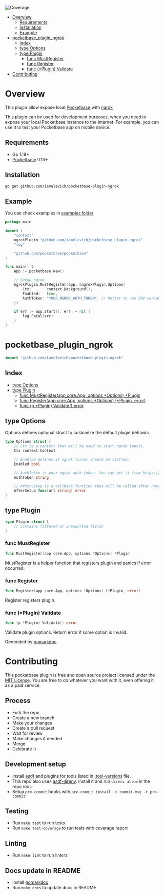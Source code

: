 
![Coverage](https://img.shields.io/badge/Coverage-21.1%25-red)
<!-- TOC -->
* [Overview](#overview)
  * [Requirements](#requirements)
  * [Installation](#installation)
  * [Example](#example)
* [pocketbase\_plugin\_ngrok](#pocketbasepluginngrok)
  * [Index](#index)
  * [type Options](#type-options)
  * [type Plugin](#type-plugin)
    * [func MustRegister](#func-mustregister)
    * [func Register](#func-register)
    * [func \(\*Plugin\) Validate](#func-plugin-validate)
* [Contributing](#contributing)
<!-- TOC -->

# Overview

This plugin allow expose local [Pocketbase](https://github.com/pocketbase/pocketbase) with [ngrok](https://ngrok.com/)

This plugin can be used for development purposes, when you need to expose your local Pocketbase instance to the internet. For example, you can use it to test your Pocketbase app on mobile device.

## Requirements

- Go 1.18+
- [Pocketbase](https://github.com/pocketbase/pocketbase) 0.13+

## Installation

```bash
go get github.com/iamelevich/pocketbase-plugin-ngrok
```

## Example

You can check examples in [examples folder](/examples)

```go
package main

import (
	"context"
	ngrokPlugin "github.com/iamelevich/pocketbase-plugin-ngrok"
	"log"

	"github.com/pocketbase/pocketbase"
)

func main() {
	app := pocketbase.New()

	// Setup ngrok
	ngrokPlugin.MustRegister(app, &ngrokPlugin.Options{
		Ctx:       context.Background(),
		Enabled:   true,
		AuthToken: "YOUR_NGROK_AUTH_TOKEN", // Better to use ENV variable for that
	})

	if err := app.Start(); err != nil {
		log.Fatal(err)
	}
}
```

<!-- gomarkdoc:embed:start -->

<!-- Code generated by gomarkdoc. DO NOT EDIT -->

# pocketbase\_plugin\_ngrok

```go
import "github.com/iamelevich/pocketbase-plugin-ngrok"
```

## Index

- [type Options](<#type-options>)
- [type Plugin](<#type-plugin>)
  - [func MustRegister(app core.App, options *Options) *Plugin](<#func-mustregister>)
  - [func Register(app core.App, options *Options) (*Plugin, error)](<#func-register>)
  - [func (p *Plugin) Validate() error](<#func-plugin-validate>)


## type Options

Options defines optional struct to customize the default plugin behavior.

```go
type Options struct {
    // Ctx is a context that will be used to start ngrok tunnel.
    Ctx context.Context

    // Enabled defines if ngrok tunnel should be started.
    Enabled bool

    // AuthToken is your ngrok auth token. You can get it from https://dashboard.ngrok.com/auth
    AuthToken string

    // AfterSetup is a callback function that will be called after ngrok tunnel is started.
    AfterSetup func(url string) error
}
```

## type Plugin

```go
type Plugin struct {
    // contains filtered or unexported fields
}
```

### func MustRegister

```go
func MustRegister(app core.App, options *Options) *Plugin
```

MustRegister is a helper function that registers plugin and panics if error occurred.

### func Register

```go
func Register(app core.App, options *Options) (*Plugin, error)
```

Register registers plugin.

### func \(\*Plugin\) Validate

```go
func (p *Plugin) Validate() error
```

Validate plugin options. Return error if some option is invalid.



Generated by [gomarkdoc](<https://github.com/princjef/gomarkdoc>)


<!-- gomarkdoc:embed:end -->

# Contributing

This pocketbase plugin is free and open source project licensed under the [MIT License](LICENSE.md).
You are free to do whatever you want with it, even offering it as a paid service.

## Process

- Fork the repo
- Create a new branch
- Make your changes
- Create a pull request
- Wait for review
- Make changes if needed
- Merge
- Celebrate :)

## Development setup

- Install [asdf](https://asdf-vm.com/#/core-manage-asdf-vm) and plugins for tools listed in [.tool-versions](.tool-versions) file.
- This repo also uses [asdf-direnv](https://github.com/asdf-community/asdf-direnv). Install it and run `direnv allow` in the repo root.
- Setup `pre-commit` hooks with `pre-commit install -t commit-msg -t pre-commit`

## Testing

- Run `make test` to run tests
- Run `make test-coverage` to run tests with coverage report

## Linting

- Run `make lint` to run linters

## Docs update in README

- Install [gomarkdoc](https://github.com/princjef/gomarkdoc)
- Run `make docs` to update docs in README